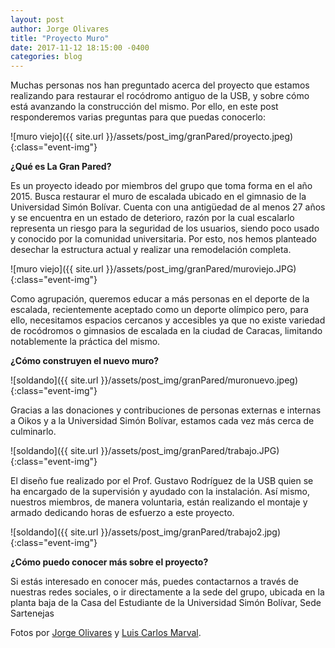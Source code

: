 ```yaml
---
layout: post
author: Jorge Olivares
title: "Proyecto Muro"
date: 2017-11-12 18:15:00 -0400
categories: blog
---
```


Muchas personas nos han preguntado acerca del proyecto que estamos realizando para restaurar el rocódromo antiguo de la USB, y sobre cómo está avanzando la construcción del mismo. Por ello, en este post responderemos varias preguntas para que puedas conocerlo: 

![muro viejo]({{ site.url }}/assets/post_img/granPared/proyecto.jpeg){:class="event-img"}

__¿Qué es La Gran Pared?__

Es un proyecto ideado por miembros del grupo que toma forma en el año 2015. Busca restaurar el muro de escalada ubicado en el gimnasio de la Universidad Simón Bolívar. Cuenta con una antigüedad de al menos 27 años y se encuentra en un estado de deterioro, razón por la cual escalarlo representa un riesgo para la seguridad de los usuarios, siendo poco usado y conocido por la comunidad universitaria. Por esto, nos hemos planteado desechar la estructura actual y realizar una remodelación completa. 

![muro viejo]({{ site.url }}/assets/post_img/granPared/muroviejo.JPG){:class="event-img"}

Como agrupación, queremos educar a más personas en el deporte de la escalada, recientemente aceptado como un deporte olímpico pero, para ello, necesitamos espacios cercanos y accesibles ya que no existe variedad de rocódromos o gimnasios de escalada en la ciudad de Caracas, limitando notablemente la práctica del mismo. 

__¿Cómo construyen el nuevo muro?__

![soldando]({{ site.url }}/assets/post_img/granPared/muronuevo.jpeg){:class="event-img"}

Gracias a las donaciones y contribuciones de personas externas e internas a Oikos y a la Universidad Simón Bolívar, estamos cada vez más cerca de culminarlo. 

![soldando]({{ site.url }}/assets/post_img/granPared/trabajo.JPG){:class="event-img"}

El diseño fue realizado por el Prof. Gustavo Rodríguez de la USB quien se ha encargado de la supervisión y ayudado con la instalación. Así mismo, nuestros miembros, de manera voluntaria, están realizando el montaje y armado dedicando horas de esfuerzo a este proyecto.

![soldando]({{ site.url }}/assets/post_img/granPared/trabajo2.jpg){:class="event-img"}


__¿Cómo puedo conocer más sobre el proyecto?__

Si estás interesado en conocer más, puedes contactarnos a través de nuestras redes sociales, o ir directamente a la sede del grupo, ubicada en la planta baja de la Casa del Estudiante de la Universidad Simón Bolívar, Sede Sartenejas

Fotos por [Jorge Olivares](https://wwww.instagram.com/jorgeolivaresp/) y [Luis Carlos Marval](https://www.instagram.com/lcmarval/).
